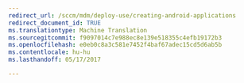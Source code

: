 ```yaml
---
redirect_url: /sccm/mdm/deploy-use/creating-android-applications
redirect_document_id: TRUE
ms.translationtype: Machine Translation
ms.sourcegitcommit: f9097014c7e988ec8e139e518355c4efb19172b3
ms.openlocfilehash: e0eb0c8a3c581e7452f4baf67adec15cd5d6ab5b
ms.contentlocale: hu-hu
ms.lasthandoff: 05/17/2017

---
```


